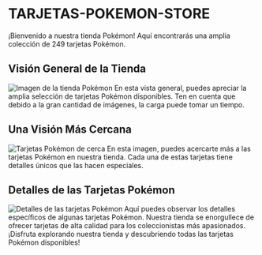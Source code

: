 # TARJETAS-POKEMON-STORE
¡Bienvenido a nuestra tienda Pokémon! Aquí encontrarás una amplia colección de 249 tarjetas Pokémon.
## Visión General de la Tienda
![Imagen de la tienda Pokémon](https://github.com/HectorDanielAyarachiFuentes/TARJETAS-POKEMON-STORE/blob/main/Fotos%20.md/Opera%20Instant%C3%A1nea_2023-09-30_081605_hectordanielayarachifuentes.github.io.png?raw=true)
En esta vista general, puedes apreciar la amplia selección de tarjetas Pokémon disponibles. Ten en cuenta que debido a la gran cantidad de imágenes, la carga puede tomar un tiempo.
## Una Visión Más Cercana
![Tarjetas Pokémon de cerca](https://github.com/HectorDanielAyarachiFuentes/TARJETAS-POKEMON-STORE/blob/main/Fotos%20.md/Opera%20Instant%C3%A1nea_2023-09-30_080811_hectordanielayarachifuentes.github.io.png?raw=true)
En esta imagen, puedes acercarte más a las tarjetas Pokémon en nuestra tienda. Cada una de estas tarjetas tiene detalles únicos que las hacen especiales.
## Detalles de las Tarjetas Pokémon
![Detalles de las tarjetas Pokémon](https://github.com/HectorDanielAyarachiFuentes/TARJETAS-POKEMON-STORE/blob/main/Fotos%20.md/Opera%20Instant%C3%A1nea_2023-09-30_080828_hectordanielayarachifuentes.github.io.png?raw=true)
Aquí puedes observar los detalles específicos de algunas tarjetas Pokémon. Nuestra tienda se enorgullece de ofrecer tarjetas de alta calidad para los coleccionistas más apasionados.
¡Disfruta explorando nuestra tienda y descubriendo todas las tarjetas Pokémon disponibles!
